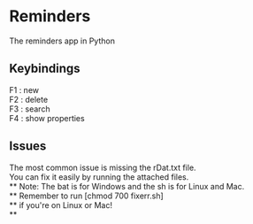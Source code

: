 # Reminders  
The reminders app in Python  
## Keybindings  
F1 : new  
F2 : delete  
F3 : search  
F4 : show properties  
## Issues  
The most common issue is missing the rDat.txt file.  
You can fix it easily by running the attached files.  
** Note: The bat is for Windows and the sh is for Linux and Mac.  
** Remember to run [chmod 700 fixerr.sh]  
** if you're on Linux or Mac!  
**
